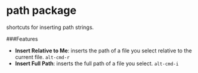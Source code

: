 # path package

shortcuts for inserting path strings.

###Features
- **Insert Relative to Me**: inserts the path of a file you select relative
to the current file. `alt-cmd-r`
- **Insert Full Path**: inserts the full path of a file you select. `alt-cmd-i`
